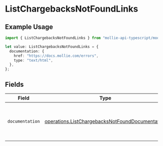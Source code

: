 # ListChargebacksNotFoundLinks

## Example Usage

```typescript
import { ListChargebacksNotFoundLinks } from "mollie-api-typescript/models/operations";

let value: ListChargebacksNotFoundLinks = {
  documentation: {
    href: "https://docs.mollie.com/errors",
    type: "text/html",
  },
};
```

## Fields

| Field                                                                                                              | Type                                                                                                               | Required                                                                                                           | Description                                                                                                        |
| ------------------------------------------------------------------------------------------------------------------ | ------------------------------------------------------------------------------------------------------------------ | ------------------------------------------------------------------------------------------------------------------ | ------------------------------------------------------------------------------------------------------------------ |
| `documentation`                                                                                                    | [operations.ListChargebacksNotFoundDocumentation](../../models/operations/listchargebacksnotfounddocumentation.md) | :heavy_check_mark:                                                                                                 | The URL to the generic Mollie API error handling guide.                                                            |